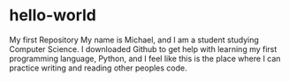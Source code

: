 # hello-world
My first Repository
My name is Michael, and I am a student studying Computer Science. I downloaded Github to get help with learning my first programming language, Python, and I feel like this is the place where I can practice writing and reading other peoples code. 
